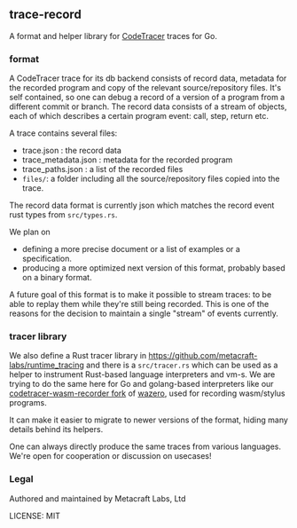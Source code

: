 ## trace-record

A format and helper library for [CodeTracer](https://github.com/metacraft-labs/CodeTracer.git) traces for Go.

### format

A CodeTracer trace for its db backend consists of record data, metadata for the recorded program and copy of the relevant source/repository files. 
It's self contained, so one can debug a record of a version of a program from a different commit or branch. 
The record data consists of a stream of objects, each of which describes a certain program event: call, step, return etc.

A trace contains several files:
* trace.json : the record data
* trace_metadata.json : metadata for the recorded program
* trace_paths.json : a list of the recorded files
* `files/`: a folder including all the source/repository files copied into the trace.

The record data format is currently json which matches the record event rust types from `src/types.rs`. 

We plan on 
* defining a more precise document or a list of examples or a specification.
* producing a more optimized next version of this format, probably based on a binary format.

A future goal of this format is to make it possible to stream traces: to be able to replay them while they're still being recorded. 
This is one of the reasons for the decision to maintain a single "stream" of events currently. 

### tracer library

We also define a Rust tracer library in https://github.com/metacraft-labs/runtime_tracing and there is a `src/tracer.rs` which can be used as a helper to instrument Rust-based language interpreters and vm-s. We are trying to do the same here for Go and golang-based interpreters like our [codetracer-wasm-recorder fork](https://github.com/metacraft-labs/codetracer-wasm-recorder/) of [wazero](https://github.com/tetratelabs/wazero), used for recording wasm/stylus programs.

It can make it easier to migrate to newer versions of the format, hiding many details behind its helpers. 


One can always directly produce the same traces from various languages. We're open for cooperation or discussion on usecases! 

### Legal

Authored and maintained by Metacraft Labs, Ltd

LICENSE: MIT
